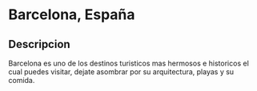 # Barcelona, España

## Descripcion

Barcelona es uno de los destinos turisticos mas hermosos e historicos el cual puedes visitar, dejate asombrar por su arquitectura, playas y su comida.